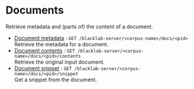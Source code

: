 # Documents

Retrieve metadata and (parts of) the content of a document.

* [Document metadata](metadata) : `GET /blacklab-server/<corpus-name>/docs/<pid>`<br>
  Retrieve the metadata for a document.
* [Document contents](contents) : `GET /blacklab-server/<corpus-name>/docs/<pid>/contents`<br>
  Retrieve the original input document.
* [Document snippet](snippet) : `GET /blacklab-server/<corpus-name>/docs/<pid>/snippet`<br>
  Get a snippet from the document.
